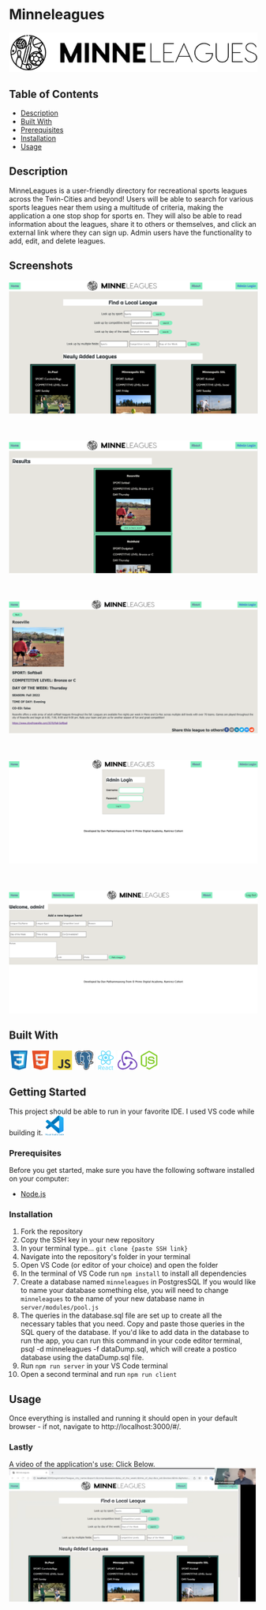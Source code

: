 # Minneleagues

<img src="public/ML.png" >

## Table of Contents

- [Description](#description)
- [Built With](#built-with)
- [Prerequisites](#prerequisite)
- [Installation](#installation)
- [Usage](#usage)
    

## Description

MinneLeagues is a user-friendly directory for recreational sports leagues across the Twin-Cities and beyond! Users will be able to search for various sports leagues near them using a multitude of criteria, making the application a one stop shop for sports en. They will also be able to read information about the leagues, share it to others or themselves, and click an external link where they can sign up. Admin users have the functionality to add, edit, and delete leagues.

## Screenshots
<img src="public/ML1.png" >  
<br></br>
<br></br>
<img src="public/ML2.png" >
<br></br>
<br></br>
<img src="public/ML3.png" >
<br></br>
<br></br>
<img src="public/ML4.png" >
<br></br>
<br></br>
<img src="public/ML5.png" >


## Built With

<a href="https://www.w3schools.com/w3css/defaulT.asp"><img src="https://raw.githubusercontent.com/devicons/devicon/master/icons/css3/css3-original.svg" height="40px" width="40px" /></a>
<a href="https://www.w3schools.com/html/"><img src="https://raw.githubusercontent.com/devicons/devicon/master/icons/html5/html5-original.svg" height="40px" width="40px" /></a>
<a href="https://www.w3schools.com/js/default.asp"><img src="https://raw.githubusercontent.com/devicons/devicon/master/icons/javascript/javascript-original.svg" height="40px" width="40px" /></a>
<a href="https://www.postgresql.org/"><img src="https://raw.githubusercontent.com/devicons/devicon/master/icons/postgresql/postgresql-original.svg" height="40px" width="40px" /></a>
<a href="https://reactjs.org/"><img src="https://raw.githubusercontent.com/devicons/devicon/master/icons/react/react-original-wordmark.svg" height="40px" width="40px" /></a>
<a href="https://redux.js.org/"><img src="https://raw.githubusercontent.com/devicons/devicon/master/icons/redux/redux-original.svg" height="40px" width="40px" /></a>
<a href="https://nodejs.org/en/"><img src="https://github.com/devicons/devicon/blob/master/icons/nodejs/nodejs-plain.svg" height="40px" width="40px" /></a>
## Getting Started

This project should be able to run in your favorite IDE. I used VS code while building it. 
<a href="https://code.visualstudio.com/"><img src="https://github.com/devicons/devicon/blob/master/icons/vscode/vscode-original-wordmark.svg" height="40px" width="40px" /></a>

### Prerequisites
Before you get started, make sure you have the following software installed on your computer:

- [Node.js](https://nodejs.org/en/)

### Installation

1. Fork the repository
2. Copy the SSH key in your new repository
3. In your terminal type...  `git clone {paste SSH link}`
4. Navigate into the repository's folder in your terminal
5. Open VS Code (or editor of your choice) and open the folder
6. In the terminal of VS Code run `npm install` to install all dependencies
8. Create a database named `minneleagues` in PostgresSQL
If you would like to name your database something else, you will need to change `minneleagues` to the name of your new database name in `server/modules/pool.js`
9. The queries in the database.sql file are set up to create all the necessary tables that you need. Copy and paste those queries in the SQL query of the database. If you'd like to add data in the database to run the app, you can run this command in your code editor terminal, psql -d minneleagues -f dataDump.sql, which will create a postico database using the dataDump.sql file.
10. Run `npm run server` in your VS Code terminal
11. Open a second terminal and run `npm run client`

## Usage

Once everything is installed and running it should open in your default browser - if not, navigate to http://localhost:3000/#/.
### Lastly
A video of the application's use:  Click Below. <br>
<a href="https://youtu.be/33QU9vWbEPo
" rel="video"><img src="public/ML6.png" alt="Picture of MinneLeague Presentation" width = "500" height="270"/></a>

